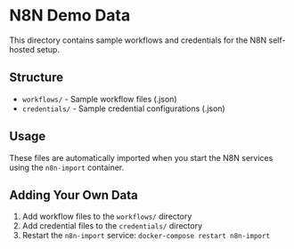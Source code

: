 # N8N Demo Data

This directory contains sample workflows and credentials for the N8N self-hosted setup.

## Structure

- `workflows/` - Sample workflow files (.json)
- `credentials/` - Sample credential configurations (.json)

## Usage

These files are automatically imported when you start the N8N services using the `n8n-import` container.

## Adding Your Own Data

1. Add workflow files to the `workflows/` directory
2. Add credential files to the `credentials/` directory
3. Restart the `n8n-import` service: `docker-compose restart n8n-import`
